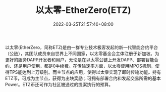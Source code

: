 ﻿---
weight: 
title: "以太零-EtherZero(ETZ)"
description: "以太零(EtherZero，简称ETZ)是由一群专业技术极客发起的新一代智能合约平台（公链），其团队成员来自世界上不同国家，以太零基金会主体注册于新加坡"
date: 2022-03-25T21:57:40+08:00
lastmod: 2022-03-25T16:45:40+08:00
draft: false
authors: ["Metabd"]
featuredImage: "yitailing-etherzeroetz.webp"
link: ""
tags: ["数字代币","以太零-EtherZero(ETZ)"]
categories: ["navigation"]
navigation: ["数字代币"]
lightgallery: true
toc: true
pinned: false
recommend: false
recommend1: false
---
以太零(EtherZero，简称ETZ)是由一群专业技术极客发起的新一代智能合约平台（公链），其团队成员来自世界上不同国家，以太零基金会主体注册于新加坡。为更好的服务DAPP开发者和用户，无论是在以太零公链上开发DAPP、部署智能合约、还是用户使用，都是0手续费。在传输速率方面，以太零使用MPOS机制，使得TPS能达到上万级别。而主节点的应用，使得以太零实现了即时传输功能。持有ETZ币，可成为主节点，获得为出块奖励；可拥有部署合约和发起交易所需的基本Power。ETZ币还可作为社区被通过的提案执行的预算。
